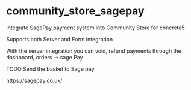 # community_store_sagepay
integrate SagePay payment system into Community Store for concrete5

Supports both Server and Form integration

With the server integration you can void, refund payments through the dashboard, orders -> sage Pay

TODO
Send the basket to Sage pay

https://sagepay.co.uk/



